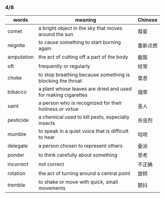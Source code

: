 ### 4/8

|words|meaning|Chinese|
|---|---|---|
|comet|a bright object in the sky that moves around the sun|彗星|
|reignite|to cause something to start burning again|重新点燃|
|amputation|the act of cutting off a part of the body|截肢|
|oft|frequently or regularly|经常|
|choke|to stop breathing because something is blocking the throat|窒息|
|tobacco|a plant whose leaves are dried and used for making cigarettes|烟草|
|saint|a person who is recognized for their holiness or virtue|圣人|
|pesticide|a chemical used to kill pests, especially insects|杀虫剂|
|mumble|to speak in a quiet voice that is difficult to hear|咕哝|
|delegate|a person chosen to represent others|委派|
|ponder|to think carefully about something|思考|
|incorrect|not correct|不正确|
|rotation|the act of turning around a central point|旋转|
|tremble|to shake or move with quick, small movements|颤抖|
